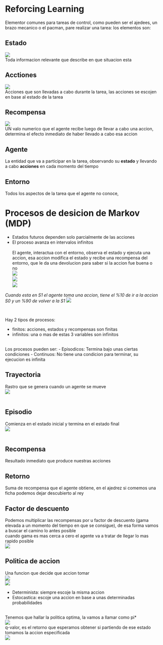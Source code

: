 # Reforcing Learning
Elementor comunes para tareas de control, como pueden ser el ajedees, un brazo mecanico o el pacman, pare realizar una tarea:  los elementos son:

## Estado
<img src="https://latex.codecogs.com/svg.image?S_t" /><br />
Toda informacion relevante que describe en que situacion esta<br />

## Acctiones
<img src="https://latex.codecogs.com/svg.image?A_t" /><br />
Acciones que son llevadas a cabo durante la tarea, las acciones se escojen en base al estado de la tarea

## Recompensa
<img src="https://latex.codecogs.com/svg.image?R_t" /><br />
UN valo numerico que el agente recibe luego de llevar a cabo una accion, determina el efecto inmediato de haber llevado a cabo esa accion

## Agente
La entidad que va a participar en la tarea, observando su **estado** y llevando a cabo **acciones** en cada momento del tiempo

## Entorno
Todos los aspectos de la tarea que el agente no conoce, 

# Procesos de desicion de Markov (MDP)
- Estados futuros dependen solo parcialmente de las acciones
- El proceso avanza en intervalos infinitos 
<br /><br />
El agente, interactua con el entorno, observa el estado y ejecuta una accion, esa accion modifica el estado y recibe una recompensa del entorno, que le da una devolucion para saber si la accion fue buena o no<br />
<img src="images/1.png" with="50%"/><br />
<img src="images/2.png" /><br />
<img src="images/3.png" /><br />

*Cuando esta en S1 el agente toma una accion, tiene el %10 de ir a la accion S0 y un %90 de volver a la S1*
<img src="images/4.png" /><br />

<br />

Hay 2 tipos de procesos:
- finitos: acciones, estados y recompensas son finitas
- infinitos: una o mas de estas 3 variables son infinitos
<br />
Los procesos pueden ser:
- Episodicos: Termina bajo unas ciertas condiciones
- Continuos: No tiene una condicion para terminar, su ejecucion es infinita
<br />

## Trayectoria
Rastro que se genera cuando un agente se mueve<br />
<img src="images/5.png" /><br />
<br />

## Episodio
Comienza en el estado inicial y termina en el estado final<br />
<img src="images/6.png" /><br />
<br />

## Recompensa
Resultado inmediato que produce nuestras acciones<br />


## Retorno
Suma de recompensa que el agente obtiene, en el ajedrez si comemos una ficha podemos dejar descubierto al rey<br />

## Factor de descuento
Podemos multiplicar las recompensas por u factor de descuento (gama elevada a un momento del tiempo en que se consigue), de esa forma vamos a buscar el camino lo antes posible<br />
cuando gama es mas cerca a cero el agente va a tratar de llegar lo mas rapido posible<br />
<img src="images/7.png" /><br />

## Politica de accion
Una funcion que decide que accion tomar<br />
<img src="images/8.png" /><br />
<img src="images/9.png" /><br />

- Determinista: siempre escoje la misma accion
- Estocastica: escoje una accion en base a unas determinadas probabilidades
<br />
Tenemos que hallar la politica optima, la vamos a llamar como pi*
<br />
<img src="images/10.png" /><br />
q-valor, es el retorno que esperamos obtener si partiendo de ese estado tomamos la accion especificada<br />
<img src="images/11.png" /><br />